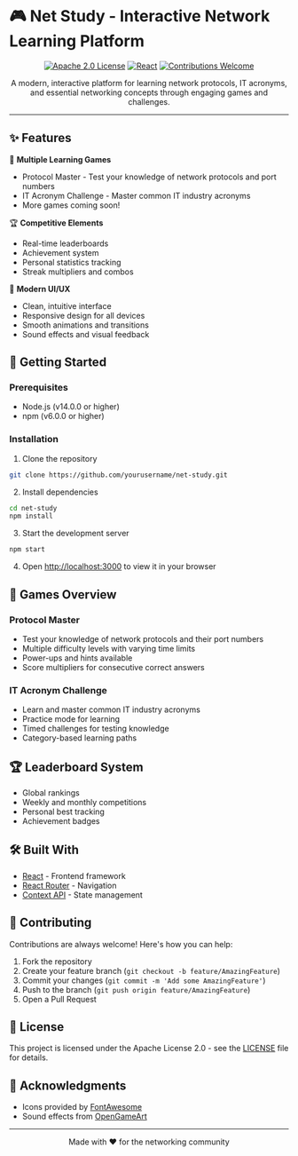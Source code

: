 # 🎮 Net Study - Interactive Network Learning Platform

<div align="center">

[![Apache 2.0 License](https://img.shields.io/badge/License-Apache-blue.svg)]([https://choosealicense.com/licenses/mit/](https://choosealicense.com/licenses/apache-2.0/))
[![React](https://img.shields.io/badge/React-18.2.0-blue.svg)](https://reactjs.org/)
[![Contributions Welcome](https://img.shields.io/badge/contributions-welcome-blue.svg?style=flat)](https://github.com/quinog/net-study/issues)

A modern, interactive platform for learning network protocols, IT acronyms, and essential networking concepts through engaging games and challenges.

</div>

---

## ✨ Features

🎯 **Multiple Learning Games**
- Protocol Master - Test your knowledge of network protocols and port numbers
- IT Acronym Challenge - Master common IT industry acronyms
- More games coming soon!

🏆 **Competitive Elements**
- Real-time leaderboards
- Achievement system
- Personal statistics tracking
- Streak multipliers and combos

🎨 **Modern UI/UX**
- Clean, intuitive interface
- Responsive design for all devices
- Smooth animations and transitions
- Sound effects and visual feedback

## 🚀 Getting Started

### Prerequisites

- Node.js (v14.0.0 or higher)
- npm (v6.0.0 or higher)

### Installation

1. Clone the repository
```bash
git clone https://github.com/yourusername/net-study.git
```

2. Install dependencies
```bash
cd net-study
npm install
```

3. Start the development server
```bash
npm start
```

4. Open [http://localhost:3000](http://localhost:3000) to view it in your browser

## 🎯 Games Overview

### Protocol Master
- Test your knowledge of network protocols and their port numbers
- Multiple difficulty levels with varying time limits
- Power-ups and hints available
- Score multipliers for consecutive correct answers

### IT Acronym Challenge
- Learn and master common IT industry acronyms
- Practice mode for learning
- Timed challenges for testing knowledge
- Category-based learning paths

## 🏆 Leaderboard System

- Global rankings
- Weekly and monthly competitions
- Personal best tracking
- Achievement badges

## 🛠️ Built With

- [React](https://reactjs.org/) - Frontend framework
- [React Router](https://reactrouter.com/) - Navigation
- [Context API](https://reactjs.org/docs/context.html) - State management

## 🤝 Contributing

Contributions are always welcome! Here's how you can help:

1. Fork the repository
2. Create your feature branch (`git checkout -b feature/AmazingFeature`)
3. Commit your changes (`git commit -m 'Add some AmazingFeature'`)
4. Push to the branch (`git push origin feature/AmazingFeature`)
5. Open a Pull Request

## 📝 License

This project is licensed under the Apache License 2.0 - see the [LICENSE](LICENSE) file for details.

## 🙏 Acknowledgments

- Icons provided by [FontAwesome](https://fontawesome.com/)
- Sound effects from [OpenGameArt](https://opengameart.org/)

---

<div align="center">
Made with ❤️ for the networking community
</div>
